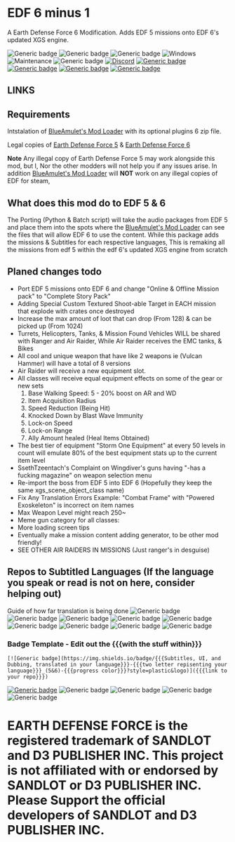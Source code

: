 # EDF 6 minus 1
A Earth Defense Force 6 Modification. Adds EDF 5 missions onto EDF 6's updated XGS engine. 

![Generic badge](https://img.shields.io/badge/Campaign%20missions%20in%20total-259-green?style=plastic&logo)
![Generic badge](https://img.shields.io/badge/All%20missions%20in%20total-346%2B-brightgreen?style=plastic&logo)
![Generic badge](https://img.shields.io/badge/Missions%20completed-0-red?style=plastic&logo)
![Windows](https://img.shields.io/badge/Windows_10_&_11-0078D6?style=plastic&logo=for-the-badge&logo=windows&logoColor=white)
![Maintenance](https://img.shields.io/badge/Maintained%3F-Once%20Modding%20Support%20for%20EDF%206%20is%20out%20-blue.svg?style=plastic&logo)
![Generic badge](https://img.shields.io/github/downloads/FevGrave/EDF_6-1/total?style=plastic&logo)
[![Discord](https://img.shields.io/badge/Join_The_Earth_Defense_Force_Discord_Partnered_Server-%235865F2.svg?style=plastic&logo=discord&logoColor=white)](https://discord.gg/a9JKEV8xHS)
[![Generic badge](https://img.shields.io/twitter/follow/EDF_OFFICIAL_EN?style=plastic&logo=twitter&social)](https://twitter.com/EDF_OFFICIAL_EN)
[![Generic badge](https://img.shields.io/twitter/follow/EDF_OFFICIAL?style=plastic&logo=twitter&social)](https://twitter.com/EDF_OFFICIAL)
[![Generic badge](https://img.shields.io/twitter/follow/D3_PUBLISHER?style=plastic&logo=twitter&social)](https://twitter.com/D3_PUBLISHER)
[![Generic badge](https://img.shields.io/reddit/subreddit-subscribers/EDF?style=plastic&logo=reddit&social)](https://www.reddit.com/r/EDF)

## LINKS



## Requirements
Intstalation of [BlueAmulet's Mod Loader](https://github.com/BlueAmulet/EDF5ModLoader) with its optional plugins 6 zip file.

Legal copies of [Earth Defense Force 5](https://www.d3p.co.jp/edf5/) & [Earth Defense Force 6](https://www.d3p.co.jp/edf6/) 

**Note** Any illegal copy of Earth Defense Force 5 may work alongside this mod, but I, Nor the other modders will not help you if any issues arise. In addition [BlueAmulet's Mod Loader](https://github.com/BlueAmulet/EDF5ModLoader) will **NOT** work on any illegal copies of EDF for steam,

## What does this mod do to EDF 5 & 6

The Porting (Python & Batch script) will take the audio packages from EDF 5 and place them into the spots where the [BlueAmulet's Mod Loader](https://github.com/BlueAmulet/EDF5ModLoader) can see the files that will allow EDF 6 to use the content. While this package adds the missions & Subtitles for each respective languages, This is remaking all the missions from edf 5 within the edf 6's updated XGS engine from scratch

## Planed changes todo
 - Port EDF 5 missions onto EDF 6 and change "Online & Offline Mission pack" to "Complete Story Pack"
 - Adding Special Custom Textured Shoot-able Target in EACH mission that explode with crates once destroyed
 - Increase the max amount of loot that can drop (From 128) & can be picked up (From 1024)
 - Turrets, Helicopters, Tanks, & Mission Found Vehicles WILL be shared with Ranger and Air Raider, While Air Raider receives the EMC tanks, & Bikes
 - All cool and unique weapon that have like 2 weapons ie (Vulcan Hammer) will have a total of 8 versions
 - Air Raider will receive a new equipment slot.
 - All classes will receive equal equipment effects on some of the gear or new sets
	 1. Base Walking Speed: 5 - 20% boost on AR and WD
	 2. Item Acquisition Radius
	 3. Speed Reduction (Being Hit)
	 4. Knocked Down by Blast Wave Immunity
	 5. Lock-on Speed
	 6. Lock-on Range
	 7. Ally Amount healed (Heal Items Obtained)
 - The best tier of equipment "Storm One Equipment"  at every 50 levels in count will emulate 80% of the best equipment stats up to the current item level
 - SsethTzeentach's Complaint on Wingdiver's guns having "-has a fucking magazine" on weapon selection menu
 - Re-import the boss from EDF 5 into EDF 6 (Hopefully they keep the same xgs_scene_object_class name)
 - Fix Any Translation Errors Example: "Combat Frame" with "Powered Exoskeleton" is incorrect on item names
 - Max Weapon Level might reach 250~
 - Meme gun category for all classes:
 - More loading screen tips
 - Eventually make a mission content adding generator, to be other mod friendly!
 - SEE OTHER AIR RAIDERS IN MISSIONS (Just ranger's in desguise)

## Repos to Subtitled Languages (If the language you speak or read is not on here, consider helping out)
 Guide of how far translation is being done
![Generic badge](https://img.shields.io/badge/0%25_Translated-blueviolet-blueviolet?style=plastic&logo)
![Generic badge](https://img.shields.io/badge/12.5%25_Translated-blue-blue?style=plastic&logo)
![Generic badge](https://img.shields.io/badge/25%25_Translated-cyan-cyan?style=plastic&logo)
![Generic badge](https://img.shields.io/badge/37.5%25_Translated-seafoam-seafoam?style=plastic&logo)
![Generic badge](https://img.shields.io/badge/50%25_Translated-green-green?style=plastic&logo)
![Generic badge](https://img.shields.io/badge/62.5%25_Translated-yellow-yellow?style=plastic&logo)
![Generic badge](https://img.shields.io/badge/75%25_Translated-orange-orange?style=plastic&logo)
![Generic badge](https://img.shields.io/badge/87.5%25_Translated-red-red?style=plastic&logo)
![Generic badge](https://img.shields.io/badge/100%25_Translated-maroon-maroon?style=plastic&logo)
### Badge Template - Edit out the {{{with the stuff within}}}
``` 
[![Generic badge](https://img.shields.io/badge/{{{Subtitles, UI, and Dubbing, translated in your language}}}-{{{two letter repisenting your language}}}_(5&6)-{{{progress color}}}?style=plastic&logo)]({{{link to your repo}}})
```
[![Generic badge](https://img.shields.io/badge/Subtitles-EN_(5)-blueviolet?style=plastic&logo)](https://github.com/FevGrave/EDF_6-1)
![Generic badge](https://img.shields.io/badge/字幕-JP_(5)-blueviolet?style=plastic&logo)
![Generic badge](https://img.shields.io/badge/字幕-CN_(5)-blueviolet?style=plastic&logo)
![Generic badge](https://img.shields.io/badge/자막-KR_(5)-blueviolet?style=plastic&logo)
![Generic badge](https://img.shields.io/badge/Titulky,_uživatelské_rozhraní_a_dabing-CZ_(5&6)-blueviolet?style=plastic&logo)

# EARTH DEFENSE FORCE is the registered trademark of SANDLOT and D3 PUBLISHER INC. This project is not affiliated with or endorsed by SANDLOT or D3 PUBLISHER INC. Please Support the official developers of SANDLOT and D3 PUBLISHER INC. 
